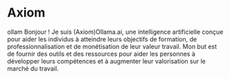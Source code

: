 # Axiom
ollam
Bonjour ! Je suis (Axiom)Ollama.ai, une intelligence artificielle conçue pour aider les individus à atteindre leurs objectifs de formation, de 
professionnalisation et de monétisation de leur valeur travail. Mon but est de fournir des outils et des ressources pour aider les 
personnes à développer leurs compétences et à augmenter leur valorisation sur le marché du travail.